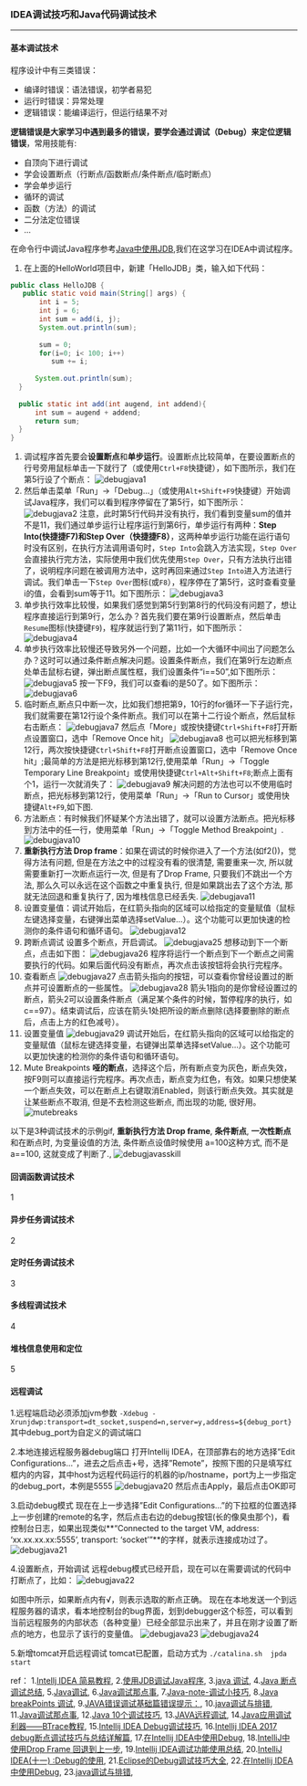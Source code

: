 ### IDEA调试技巧和Java代码调试技术

***
#### 基本调试技术

程序设计中有三类错误：

- 编译时错误：语法错误，初学者易犯
- 运行时错误：异常处理
- 逻辑错误：能编译运行，但运行结果不对

**逻辑错误是大家学习中遇到最多的错误，要学会通过调试（Debug）来定位逻辑错误**，常用技能有:

- 自顶向下进行调试
- 学会设置断点（行断点/函数断点/条件断点/临时断点）
- 学会单步运行
- 循环的调试
- 函数（方法）的调试
- 二分法定位错误
- ...

在命令行中调试Java程序参考[Java中使用JDB](http://www.cnblogs.com/rocedu/p/6371262.html),我们在这学习在IDEA中调试程序。

1. 在上面的HelloWorld项目中，新建「HelloJDB」类，输入如下代码：

```java
public class HelloJDB {
   public static void main(String[] args) {
       int i = 5;
       int j = 6;
       int sum = add(i, j);
       System.out.println(sum);
           
       sum = 0;
       for(i=0; i< 100; i++)
          sum += i;
          
      System.out.println(sum);
  }
      
  public static int add(int augend, int addend){
      int sum = augend + addend;
      return sum;
  }
}
```

1. 调试程序首先要会**设置断点**和**单步运行**。设置断点比较简单，在要设置断点的行号旁用鼠标单击一下就行了（或使用`Ctrl+F8`快捷键），如下图所示，我们在第5行设了个断点：
  ![debugjava1](../../images/debugjava1.png)
2. 然后单击菜单「Run」->「Debug...」（或使用`Alt+Shift+F9`快捷键）开始调试Java程序，我们可以看到程序停留在了第5行，如下图所示：
  ![debugjava2](../../images/debugjava2.png)
   注意，此时第5行代码并没有执行，我们看到变量sum的值并不是11，我们通过单步运行让程序运行到第6行，单步运行有两种：**Step Into(快捷捷F7)**和**Step Over（快捷捷F8）**，这两种单步运行功能在运行语句时没有区别，在执行方法调用语句时，`Step Into`会跳入方法实现，`Step Over`会直接执行完方法，实际使用中我们优先使用`Step Over`，只有方法执行出错了，说明程序问题在被调用方法中，这时再回来通过`Step Into`进入方法进行调试。我们单击一下`Step Over`图标(或`F8`），程序停在了第5行，这时查看变量i的值，会看到sum等于11。如下图所示：
  ![debugjava3](../../images/debugjava3.png)
3. 单步执行效率比较慢，如果我们感觉到第5行到第8行的代码没有问题了，想让程序直接运行到第9行，怎么办？首先我们要在第9行设置断点，然后单击`Resume`图标(快捷键`F9`)，程序就运行到了第11行，如下图所示：
  ![debugjava4](../../images/debugjava4.png)
4. 单步执行效率比较慢还导致另外一个问题，比如一个大循环中间出了问题怎么办？这时可以通过条件断点解决问题。设置条件断点，我们在第9行左边断点处单击鼠标右键，弹出断点属性框，我们设置条件“i==50”,如下图所示：
  ![debugjava5](../../images/debugjava5.png)
   按一下F9，我们可以查看i的是50了。如下图所示：
  ![debugjava6](../../images/debugjava6.png)
5. 临时断点,断点只中断一次，比如我们想把第9，10行的for循环一下子运行完，我们就需要在第12行设个条件断点。我们可以在第十二行设个断点，然后鼠标右击断点：
  ![debugjava7](../../images/debugjava7.png)
   然后点「More」或按快捷键`Ctrl+Shift+F8`打开断点设置窗口，选中「Remove Once hit」
  ![debugjava8](../../images/debugjava8.png)
   也可以把光标移到第12行，两次按快捷键`Ctrl+Shift+F8`打开断点设置窗口，选中「Remove Once hit」;最简单的方法是把光标移到第12行,使用菜单「Run」->「Toggle Temporary Line Breakpoint」或使用快捷键`Ctrl+Alt+Shift+F8`;断点上面有个1，运行一次就消失了：
  ![debugjava9](../../images/debugjava9.png)
   解决问题的方法也可以不使用临时断点，把光标移到第12行，使用菜单「Run」->「Run to Cursor」或使用快捷键`Alt+F9`,如下图.
6. 方法断点：有时候我们怀疑某个方法出错了，就可以设置方法断点。把光标移到方法中的任一行，使用菜单「Run」->「Toggle Method Breakpoint」.
  ![debugjava10](../../images/debugjava10.png)
7. **重新执行方法 Drop frame**：如果在调试的时候你进入了一个方法(如f2())，觉得方法有问题, 但是在方法之中的过程没有看的很清楚, 需要重来一次, 所以就需要重新打一次断点运行一次, 但是有了Drop Frame, 只要我们不跳出一个方法, 那么久可以永远在这个函数之中重复执行, 但是如果跳出去了这个方法, 那就无法回退和重复执行了, 因为堆栈信息已经丢失.
  ![debugjava11](../../images/debugjava11.png)
8. 设置变量值：调试开始后，在红箭头指向的区域可以给指定的变量赋值（鼠标左键选择变量，右键弹出菜单选择setValue...）。这个功能可以更加快速的检测你的条件语句和循环语句。
  ![debugjava12](../../images/debugjava12.png)
9. 跨断点调试
  设置多个断点，开启调试。
  ![debugjava25](../../images/debugjava25.png)
  想移动到下一个断点，点击如下图：
  ![debugjava26](../../images/debugjava26.png)
  程序将运行一个断点到下一个断点之间需要执行的代码。如果后面代码没有断点，再次点击该按钮将会执行完程序。
10. 查看断点
  ![debugjava27](../../images/debugjava27.png)
  点击箭头指向的按钮，可以查看你曾经设置过的断点并可设置断点的一些属性。
  ![debugjava28](../../images/debugjava28.png)
  箭头1指向的是你曾经设置过的断点，箭头2可以设置条件断点（满足某个条件的时候，暂停程序的执行，如 c==97）。结束调试后，应该在箭头1处把所设的断点删除(选择要删除的断点后，点击上方的红色减号）。
11. 设置变量值
   ![debugjava29](../../images/debugjava29.png)
   调试开始后，在红箭头指向的区域可以给指定的变量赋值（鼠标左键选择变量，右键弹出菜单选择setValue...）。这个功能可以更加快速的检测你的条件语句和循环语句。
12. Mute Breakpoints
   **哑的断点**，选择这个后，所有断点变为灰色，断点失效，按F9则可以直接运行完程序。再次点击，断点变为红色，有效。如果只想使某一个断点失效，可以在断点上右键取消Enabled，则该行断点失效。其实就是让某些断点不取消, 但是不去检测这些断点, 而出现的功能, 很好用。
   ![mutebreaks](../../images/mutebreaks.jpg)

以下是3种调试技术的示例gif, **重新执行方法 Drop frame**, **条件断点**, **一次性断点**和在断点时, 为变量设值的方法, 条件断点设值时候使用 a=100这种方式, 而不是a==100, 这就变成了判断了., 
![debugjavasskill](../../images/debugjavasskill.gif)


#### 回调函数调试技术
1


#### 异步任务调试技术
2


#### 定时任务调试技术
3


#### 多线程调试技术
4


#### 堆栈信息使用和定位
5


#### 远程调试
1.远程端启动必须添加jvm参数
`-Xdebug -Xrunjdwp:transport=dt_socket,suspend=n,server=y,address=${debug_port}`
其中debug_port为自定义的调试端口

2.本地连接远程服务器debug端口
打开Intellij IDEA，在顶部靠右的地方选择”Edit Configurations…”，进去之后点击+号，选择”Remote”，按照下图的只是填写红框内的内容，其中host为远程代码运行的机器的ip/hostname，port为上一步指定的debug_port，本例是5555
![debugjava20](../../images/debugjava20.png)
然后点击Apply，最后点击OK即可

3.启动debug模式
现在在上一步选择”Edit Configurations…”的下拉框的位置选择上一步创建的remote的名字，然后点击右边的debug按钮(长的像臭虫那个)，看控制台日志，如果出现类似**“Connected to the target VM, address: ‘xx.xx.xx.xx:5555’, transport: ‘socket’”**的字样，就表示连接成功过了。
![debugjava21](../../images/debugjava21.png)

4.设置断点，开始调试
远程debug模式已经开启，现在可以在需要调试的代码中打断点了，比如：
![debugjava22](../../images/debugjava22.png)

如图中所示，如果断点内有√，则表示选取的断点正确。
现在在本地发送一个到远程服务器的请求，看本地控制台的bug界面，划到debugger这个标签，可以看到当前远程服务的内部状态（各种变量）已经全部显示出来了，并且在刚才设置了断点的地方，也显示了该行的变量值。
![debugjava23](../../images/debugjava23.png)
![debugjava24](../../images/debugjava24.png)

5.新增tomcat开启远程调试
tomcat已配置，启动方式为
`./catalina.sh  jpda start`



ref：
1.[Intellj IDEA 简易教程](https://www.cnblogs.com/rocedu/p/6371315.html),   2.[使用JDB调试Java程序](https://www.cnblogs.com/rocedu/p/6371262.html),   3.[java 调试](https://www.cnblogs.com/moveofgod/p/3784893.html),   4.[Java 断点调试总结](https://www.cnblogs.com/menghuizuotian/p/4177076.html),    5.[Java调试](https://www.cnblogs.com/damonzh/p/5112309.html),   6.[Java调试那点事](https://www.cnblogs.com/gotodsp/p/7294487.html),   7.[Java-note-调试小技巧](https://www.cnblogs.com/lingNote/p/3324247.html),   8.[Java breakPoints 调试](https://www.cnblogs.com/yinhaiming/articles/1866334.html),   9.[JAVA错误调试基础篇错误提示：](https://www.cnblogs.com/freeze44/articles/381915.html),   10.[java调试与排错](https://www.cnblogs.com/xyzq/p/5757692.html),   11.[Java调试那点事](https://www.cnblogs.com/leoncfor/p/5069265.html),   12.[Java 10个调试技巧](https://www.cnblogs.com/ykt8465279130/archive/2012/09/17/2688321.html),   13.[JAVA远程调试](https://www.cnblogs.com/wish5714/p/7527334.html),   14.[Java应用调试利器——BTrace教程](https://www.cnblogs.com/zengkefu/p/5720854.html),   15.[Intellij IDEA Debug调试技巧](https://blog.csdn.net/Victor_Cindy1/article/details/52336983),   16.[Intellij IDEA 2017 debug断点调试技巧与总结详解篇](https://blog.csdn.net/qq_27093465/article/details/64124330),   17.[在Intellij IDEA中使用Debug](https://www.cnblogs.com/chiangchou/p/idea-debug.html),   18.[IntelliJ中使用Drop Frame 回退到上一步](https://my.oschina.net/Cubicluo/blog/1819093),   19.[Intellij IDEA调试功能使用总结](https://www.cnblogs.com/Bowu/p/4026117.html),   20.[IntelliJ IDEA(十一) :Debug的使用](https://www.cnblogs.com/jajian/p/9410844.html),   21.[Eclipse的Debug调试技巧大全](https://blog.csdn.net/u011781521/article/details/55000066),   22.[在Intellij IDEA中使用Debug](https://www.cnblogs.com/chiangchou/p/idea-debug.html),   23.[java调试与排错](https://www.cnblogs.com/xyzq/p/5757692.html),   






